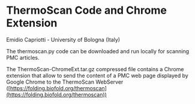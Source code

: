 # ThermoScan Code and Chrome Extension
Emidio Capriotti - University of Bologna (Italy)

The thermoscan.py code can be downloaded and run locally for scanning PMC articles.

The ThermoScan-ChromeExt.tar.gz compressed file contains a Chrome extension that 
allow to send the content of a PMC web page displayed by Google Chrome 
to the ThermoScan WebServer ([https://folding.biofold.org/thermoscan](https://folding.biofold.org/thermoscan))
